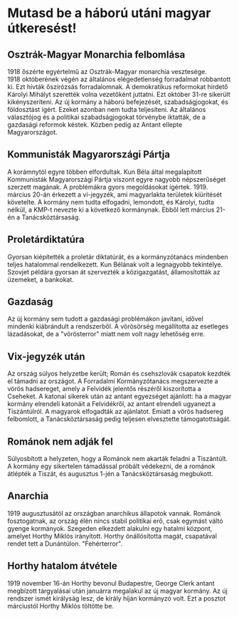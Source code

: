 # Mutasd be a háború utáni magyar útkeresést!

## Osztrák-Magyar Monarchia felbomlása
1918 őszérte egyértelmű az Osztrák-Magyar monarchia vesztesége.  
1918 októberének végén az általános elégedetlenség forradalmat robbantott ki. Ezt hívták őszirózsás forradalomnak. A demokratikus reformokat hirdető Károlyi Mihályt szerették volna vezetőként juttatni. Ezt október 31-re sikerült kikényszeríteni. Az új kormány a háború befejezését, szabadságjogokat, és földosztást ígért. Ezeket azonban nem tudta teljesíteni. Az általános választójog és a politikai szabadságjogokat törvénybe iktatták, de a gazdasági reformok késtek. Közben pedig az Antant ellepte Magyarországot. 

## Kommunisták Magyarországi Pártja
A korámnytól egyre többen elfordultak. Kun Béla által megalapított Kommunisták Magyarországi Pártja viszont egyre nagyobb népszerűséget szerzett magának. A problémákra gyors megoldásokat ígértek. 1919. március 20-án érkezett a ví-jegyzék, ami magyarlakta területek kiürítését követelte. A kormány nem tudta elfogadni, lemondott, és Károlyi, tudta nélkül, a KMP-t nevezte ki a következő kormánynak. Ebből lett március 21-én a Tanácsköztársaság. 

## Proletárdiktatúra
Gyorsan kiépítették a proletár diktatúrát, és a kormányzótanács mindenben teljes hatalommal rendelkezett. Kun Bélának volt a legnagyobb tekintélye. Szovjet példára gyorsan át szervezték a közigazgatást, államosították az üzemeket, a bankokat.

## Gazdaság
Az új kormány sem tudott a gazdasági problémákon javítani, idővel mindenki kiábrándult a rendszerből. A vörösörség megállította az esetleges lázadásokat, de a "vörösterror" miatt nem volt nagy lehetőség erre. 

## Vix-jegyzék után
Az ország súlyos helyzetbe került; Román és csehszlovák csapatok kezdték el támadni az országot. A Forradalmi Kormányzótanács megszervezte a vörös hadsereget, amely a Felvidék jelentős részéről kiszorította a Cseheket. A katonai sikerek után az antant egyezséget ajánlott: ha a magyar kormány elrendeli katonáit a Felvidékről, az antant elrendeli ugyanezt a Tiszántúlról. A magyarok elfogadták az ajánlatot. Emiatt a vörös hadsereg felbomlott, a Tanácsköztársaság pedig teljesen elvesztette támogatottságát.

## Románok nem adják fel
Súlyosbított a helyzeten, hogy a Románok nem akarták feladni a Tiszántúlt. A kormány egy sikertelen támadással próbált védekezni, de a románok átlépték a Tiszát, és augusztus 1-jén a Tanácsköztársaság megbukott. 

## Anarchia
1919 augusztusától az országban anarchikus állapotok vannak. Románok fosztogatnak, az ország élén nincs stabil politikai erő, csak egymást váltó gyenge kormányok. Szegeden elkezdett alakulni egy hatalmi központ, amelyet Horthy Miklós irányított. Horthy önállósította magát, csapatával rendet tett a Dunántúlon. "Fehérterror".

## Horthy hatalom átvétele
1919 november 16-án Horthy bevonul Budapestre, George Clerk antant megbízott tárgyalásai után januárra megalakul az új magyar kormány. Az új rendszer ismét királyság lesz, de király híján kormányzó volt. Ezt a posztot márciustól Horthy Miklós töltötte be. 